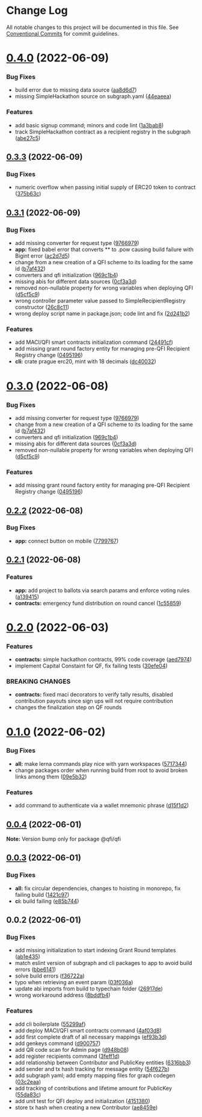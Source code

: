 # Change Log

All notable changes to this project will be documented in this file.
See [Conventional Commits](https://conventionalcommits.org) for commit guidelines.

# [0.4.0](https://github.com/compare/v0.3.3...v0.4.0) (2022-06-09)


### Bug Fixes

* build error due to missing data source ([aa8d6d7](https://github.com/commit/aa8d6d771924ca44b255611694bb730cbbbc3c09))
* missing SimpleHackathon source on subgraph.yaml ([44eaeea](https://github.com/commit/44eaeeaca442fc3409e5ad050bf346d0ce594064))


### Features

* add basic signup command; minors and code lint ([1a3bab8](https://github.com/commit/1a3bab8b065ae64b5c3c47590e633745e77abce4))
* track SimpleHackathon contract as a recipient registry in the subgraph ([abe27c5](https://github.com/commit/abe27c5a9be033192eaa47af3ee5c02824bcaad1))





## [0.3.3](https://github.com/compare/v0.3.2...v0.3.3) (2022-06-09)


### Bug Fixes

* numeric overflow when passing initial supply of ERC20 token to contract ([375b63c](https://github.com/commit/375b63cfe144d36c0ccd97f34f34f8b2e0d020ec))





## [0.3.1](https://github.com/compare/v0.2.2...v0.3.1) (2022-06-09)


### Bug Fixes

* add missing converter for request type ([9766979](https://github.com/commit/9766979ba5257132deaacf43332c5b956cd21156))
* **app:** fixed babel error that converts ** to .pow causing build failure with Bigint error ([ac2d7d5](https://github.com/commit/ac2d7d54ceb31f7c02d4d6bd110caf3c019cdf11))
* change from a new creation of a QFI scheme to its loading for the same id ([b7af432](https://github.com/commit/b7af432ef46b441fa2eafd664bced4ec40182e3b))
* converters and qfi initialization ([969c1b4](https://github.com/commit/969c1b4c1d0468c2031cd3084e8300ce78d67e97))
* missing abis for different data sources ([0cf3a3d](https://github.com/commit/0cf3a3d30633bcc30861b34f979f900035bd7a2d))
* removed non-nullable property for wrong variables when deploying QFI ([d5cf5c9](https://github.com/commit/d5cf5c90c1ea77775d24fa9807dcbe8ea83eacfa))
* wrong controller parameter value passed to SimpleRecipientRegistry constructor ([26c8c11](https://github.com/commit/26c8c119245ed5298c59c58eadd6d682d1e9f32d))
* wrong deploy script name in package.json; code lint and fix ([2d241b2](https://github.com/commit/2d241b2a8c3b1ea8b420ba937702153d2ba1ef8f))


### Features

* add MACI/QFI smart contracts initialization command ([24491cf](https://github.com/commit/24491cf61615f74674c1c0161bc2d366792adbea))
* add missing grant round factory entity for managing pre-QFI Recipient Registry change ([0495196](https://github.com/commit/0495196d92189189616f460e6fa272068fc8be88))
* **cli:** crate prague erc20, mint with 18 decimals ([dc40032](https://github.com/commit/dc40032fba08832b35bb5ce4862bd77952908e00))





# [0.3.0](https://github.com/compare/v0.2.2...v0.3.0) (2022-06-08)


### Bug Fixes

* add missing converter for request type ([9766979](https://github.com/commit/9766979ba5257132deaacf43332c5b956cd21156))
* change from a new creation of a QFI scheme to its loading for the same id ([b7af432](https://github.com/commit/b7af432ef46b441fa2eafd664bced4ec40182e3b))
* converters and qfi initialization ([969c1b4](https://github.com/commit/969c1b4c1d0468c2031cd3084e8300ce78d67e97))
* missing abis for different data sources ([0cf3a3d](https://github.com/commit/0cf3a3d30633bcc30861b34f979f900035bd7a2d))
* removed non-nullable property for wrong variables when deploying QFI ([d5cf5c9](https://github.com/commit/d5cf5c90c1ea77775d24fa9807dcbe8ea83eacfa))


### Features

* add missing grant round factory entity for managing pre-QFI Recipient Registry change ([0495196](https://github.com/commit/0495196d92189189616f460e6fa272068fc8be88))





## [0.2.2](https://github.com/compare/v0.2.1...v0.2.2) (2022-06-08)


### Bug Fixes

* **app:** connect button on mobile ([7799767](https://github.com/commit/77997672b6065782bdb4f65211dda1767a57369e))





## [0.2.1](https://github.com/compare/v0.2.0...v0.2.1) (2022-06-08)


### Features

* **app:** add project to ballots via search params and enforce voting rules ([a139415](https://github.com/commit/a13941580e11d80a4324d2c7f1df727f1f716e8d))
* **contracts:** emergency fund distribution on round cancel ([1c55859](https://github.com/commit/1c55859b96815f032161b9d20bbee42163a56e2b))





# [0.2.0](https://github.com/compare/v0.1.0...v0.2.0) (2022-06-03)


### Features

* **contracts:** simple hackathon contracts, 99% code coverage ([aed7974](https://github.com/commit/aed79744022e4c2f1f72bcb2ce0b342914576cca))
* implement Capital Constaint for QF, fix failing tests ([30efe04](https://github.com/commit/30efe04634afb461da7d88e7cc818a6f0707421e))


### BREAKING CHANGES

* **contracts:** fixed maci decorators to verify tally results, disabled contribution payouts since
sign ups will not require contribution
* changes the finalization step on QF rounds





# [0.1.0](https://github.com/compare/v0.0.4...v0.1.0) (2022-06-02)


### Bug Fixes

* **all:** make lerna commands play nice with yarn workspaces ([5717344](https://github.com/commit/57173443e138d89320e8316f93375ab139fb8d9c))
* change packages order when running build from root to avoid broken links among them ([09e5b32](https://github.com/commit/09e5b32ae619d21f08cb8ffe84c0a193dd1a1ebe))


### Features

* add command to authenticate via a wallet mnemonic phrase ([d15f1d2](https://github.com/commit/d15f1d2212845372e3c520bf539c5c7f3d0125c7))





## [0.0.4](https://github.com/compare/v0.0.3...v0.0.4) (2022-06-01)

**Note:** Version bump only for package @qfi/qfi





## [0.0.3](https://github.com/compare/v0.0.2...v0.0.3) (2022-06-01)


### Bug Fixes

* **all:** fix circular dependencies, changes to hoisting in monorepo, fix failing build ([1421c97](https://github.com/commit/1421c971a8dd5a85d96fbf67baf5a0dac6a7b062))
* **ci:** build failing ([e85b744](https://github.com/commit/e85b74426f45a3b75148e82cfaf85cee62da0701))





## 0.0.2 (2022-06-01)


### Bug Fixes

* add missing initialization to start indexing Grant Round templates ([ab1e435](https://github.com/commit/ab1e435ea8dadfe107038c7e547f51c8579a33c0))
* match eslint version of subgraph and cli packages to app to avoid build errors ([bbe6141](https://github.com/commit/bbe61411060b8143809f8e6a66e94aee0ad8f3fc))
* solve build errors ([f36722a](https://github.com/commit/f36722afeeadb2a7e5d560ae0db94a4ff2e60755))
* typo when retrieving an event param ([03f036a](https://github.com/commit/03f036ae3df56c3fbeff6b060ea23f4145d04970))
* update abi imports from build to typechain folder ([26917de](https://github.com/commit/26917de487116c38c66259304371ea242982e6a3))
* wrong workaround address ([8bddfb4](https://github.com/commit/8bddfb467a9c17cf457ac3f60f0cae0afe4b069f))


### Features

* add cli boilerplate ([55299af](https://github.com/commit/55299af20bf7c2bd12be7a55f31c520271be2ecd))
* add deploy MACI/QFI smart contracts command ([4af03d8](https://github.com/commit/4af03d8f8f69d3041ddc7ca6451955d42c38a560))
* add first complete draft of all necessary mappings ([ef93b3d](https://github.com/commit/ef93b3d7b6829bbeb712b84c0abae16e753bc781))
* add genkeys command ([d900757](https://github.com/commit/d9007573a51577df551240bdaf259f589b07a3e1))
* add QR code scan for Admin page ([d948b08](https://github.com/commit/d948b08001904412c11b02dba988fcf874bed2a1))
* add register recipients command ([3feff1d](https://github.com/commit/3feff1d82f11e7b63f51cba131743228d3aeb7f5))
* add relationship between Contributor and PublicKey entities ([6316bb3](https://github.com/commit/6316bb31bc64db24ada6c8699baf6c422eeccf2d))
* add sender and tx hash tracking for message entity ([54f627b](https://github.com/commit/54f627b30611d7f31abad12437398d68148b836a))
* add subgraph yaml; add empty mapping files for graph codegen ([03c2eaa](https://github.com/commit/03c2eaa435f8a3a8f4962ce2676aa0f40d136358))
* add tracking of contributions and lifetime amount for PublicKey ([55da83c](https://github.com/commit/55da83ccd61507ce589369feb2cd9bc43878a1f4))
* add unit test for QFI deploy and initialization ([4151380](https://github.com/commit/41513804565cf86485ca4890f748369c3e9d395d))
* store tx hash when creating a new Contributor ([ae8459e](https://github.com/commit/ae8459e08d0d156cf889e69168e7c12de2273e55))
